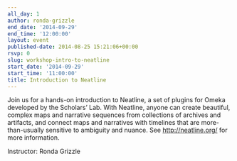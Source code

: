```yaml
---
all_day: 1
author: ronda-grizzle
end_date: '2014-09-29'
end_time: '12:00:00'
layout: event
published-date: 2014-08-25 15:21:06+00:00
rsvp: 0
slug: workshop-intro-to-neatline
start_date: '2014-09-29'
start_time: '11:00:00'
title: Introduction to Neatline
---
```


Join us for a hands-on introduction to Neatline, a set of plugins for Omeka developed by the Scholars’ Lab. With Neatline, anyone can create beautiful, complex maps and narrative sequences from collections of archives and artifacts, and connect maps and narratives with timelines that are more-than-usually sensitive to ambiguity and nuance. See http://neatline.org/ for more information.

Instructor: Ronda Grizzle
